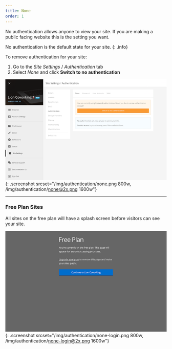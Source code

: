 ```yaml
---
title: None
order: 1
---
```


No authentication allows anyone to view your site. If you are making a public facing website this is the setting you want.

No authentication is the default state for your site.
{: .info}

To remove authentication for your site:

1. Go to the *Site Settings* / *Authentication* tab
2. Select *None* and click **Switch to no authentication**

![No authentication](/img/authentication/none.png){: .screenshot srcset="/img/authentication/none.png 800w, /img/authentication/none@2x.png 1600w"}

---

### Free Plan Sites

All sites on the free plan will have a splash screen before visitors can see your site.

![Splash screen](/img/authentication/none-login.png){: .screenshot srcset="/img/authentication/none-login.png 800w, /img/authentication/none-login@2x.png 1600w"}
